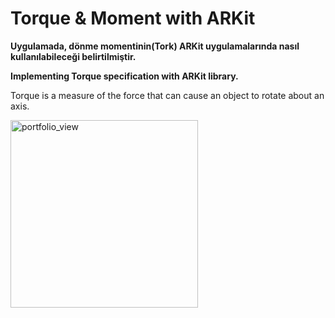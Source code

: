 # Torque & Moment with ARKit

<b>Uygulamada, dönme momentinin(Tork) ARKit uygulamalarında nasıl kullanılabileceği belirtilmiştir.</b>


<b>Implementing Torque specification with ARKit library.</b>

Torque is a measure of the force that can cause an object to rotate about an axis. </br>


<img width="300" alt="portfolio_view" src="https://3.bp.blogspot.com/-hMR8W5uy_AM/XE-Mz5F2yUI/AAAAAAAAA1w/BWfi44njLEw4J_E08kVZ-1fFBEKM_IxMgCLcBGAs/s1600/too.gif">
